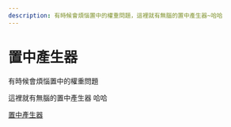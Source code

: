 ```yaml
---
description: 有時候會煩惱置中的權重問題，這裡就有無腦的置中產生器~哈哈
---
```

# 置中產生器

有時候會煩惱置中的權重問題

這裡就有無腦的置中產生器  哈哈

[置中產生器](http://howtocenterincss.com/)
